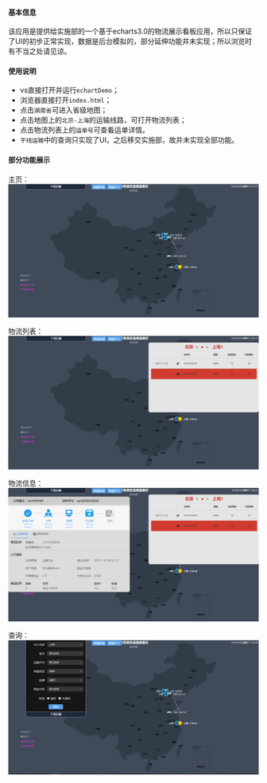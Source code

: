 #### 基本信息

该应用是提供给实施部的一个基于echarts3.0的物流展示看板应用，所以只保证了UI的初步正常实现，数据是后台模拟的，部分延伸功能并未实现；所以浏览时有不当之处请见谅。

#### 使用说明

- vs直接打开并运行`echartDemo`；
- 浏览器直接打开`index.html`；
- 点击`湖南省`可进入省级地图；
- 点击地图上的`北京-上海`的运输线路，可打开物流列表；
- 点击物流列表上的`运单号`可查看运单详情。
- `干线运输`中的查询只实现了UI，之后移交实施部，故并未实现全部功能。

#### 部分功能展示

主页：![主页](./show/index.png)

物流列表：![物流列表](./show/order_list.png)

物流信息：![物流信息](./show/order_info.png)

查询：![查询](./show/search.png)
